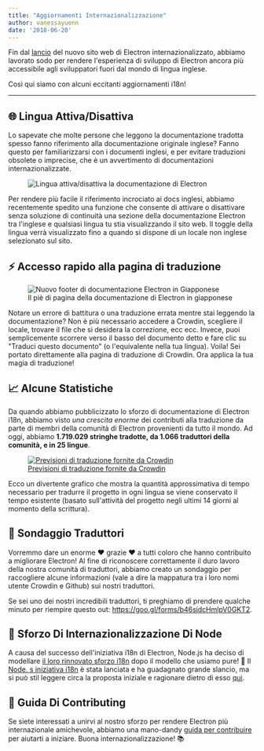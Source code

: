 ```yaml
---
title: "Aggiornamenti Internazionalizzazione"
author: vanessayuenn
date: '2018-06-20'
---
```


Fin dal [lancio](https://electronjs.org/blog/new-website) del nuovo sito web di Electron internazionalizzato, abbiamo lavorato sodo per rendere l'esperienza di sviluppo di Electron ancora più accessibile agli sviluppatori fuori dal mondo di lingua inglese.

Così qui siamo con alcuni eccitanti aggiornamenti i18n!

---

## 🌐 Lingua Attiva/Disattiva

Lo sapevate che molte persone che leggono la documentazione tradotta spesso fanno riferimento alla documentazione originale inglese? Fanno questo per familiarizzarsi con i documenti inglesi, e per evitare traduzioni obsolete o imprecise, che è un avvertimento di documentazioni internazionalizzate.

<figure>
  <img class="screenshot" src="https://user-images.githubusercontent.com/6842965/35578586-cae629e2-05e4-11e8-9431-0278f8c2b39f.gif" alt="Lingua attiva/disattiva la documentazione di Electron">
</figure>

Per rendere più facile il riferimento incrociato ai docs inglesi, abbiamo recentemente spedito una funzione che consente di attivare o disattivare senza soluzione di continuità una sezione della documentazione Electron tra l'inglese e qualsiasi lingua tu stia visualizzando il sito web. Il toggle della lingua verrà visualizzato fino a quando si dispone di un locale non inglese selezionato sul sito.

## ⚡ Accesso rapido alla pagina di traduzione

<figure>
  <img class="screenshot" src="https://user-images.githubusercontent.com/6842965/36511386-c32e31fc-1766-11e8-8484-7466be6a5eb0.png" alt="Nuovo footer di documentazione Electron in Giapponese">
  <figcaption>Il piè di pagina della documentazione di Electron in giapponese</figcaption>
</figure>

Notare un errore di battitura o una traduzione errata mentre stai leggendo la documentazione? Non è più necessario accedere a Crowdin, scegliere il locale, trovare il file che si desidera la correzione, ecc ecc. Invece, puoi semplicemente scorrere verso il basso del documento detto e fare clic su "Traduci questo documento" (o l'equivalente nella tua lingua). Voila! Sei portato direttamente alla pagina di traduzione di Crowdin. Ora applica la tua magia di traduzione!

## 📈 Alcune Statistiche

Da quando abbiamo pubblicizzato lo sforzo di documentazione di Electron i18n, abbiamo visto _una crescita enorme_ dei contributi alla traduzione da parte di membri della comunità di Electron provenienti da tutto il mondo. Ad oggi, abbiamo **1.719.029 stringhe tradotte, da 1.066 traduttori della comunità, e in 25 lingue**.

<figure>
  <a href="https://crowdin.com/project/electron/">
    <img class="screenshot" src="https://user-images.githubusercontent.com/6842965/41649826-ca26037c-747c-11e8-9594-5ce12d2978e2.png" alt="Previsioni di traduzione fornite da Crowdin">
    <figcaption>Previsioni di traduzione fornite da Crowdin</figcaption>
  </a>
</figure>

Ecco un divertente grafico che mostra la quantità approssimativa di tempo necessario per tradurre il progetto in ogni lingua se viene conservato il tempo esistente (basato sull'attività del progetto negli ultimi 14 giorni al momento della scrittura).

## 📃 Sondaggio Traduttori

Vorremmo dare un enorme ❤️ grazie ❤️ a tutti coloro che hanno contribuito a migliorare Electron! Al fine di riconoscere correttamente il duro lavoro della nostra comunità di traduttori, abbiamo creato un sondaggio per raccogliere alcune informazioni (vale a dire la mappatura tra i loro nomi utente Crowdin e Github) sui nostri traduttori.

Se sei uno dei nostri incredibili traduttori, ti preghiamo di prendere qualche minuto per riempire questo out: https://goo.gl/forms/b46sjdcHmlpV0GKT2.

## 🙌 Sforzo Di Internazionalizzazione Di Node

A causa del successo dell'iniziativa i18n di Electron, Node.js ha deciso di modellare [il loro rinnovato sforzo i18n](https://github.com/nodejs/i18n) dopo il modello che usiamo pure! 🎉 Il [Node. s iniziativa i18n](https://github.com/nodejs/i18n) è stata lanciata e ha guadagnato grande slancio, ma si può stil leggere circa la proposta iniziale e ragionare dietro di esso [qui](https://medium.com/the-node-js-collection/internationalizing-node-js-fe7761798b0a).

## 🔦 Guida Di Contributing

Se siete interessati a unirvi al nostro sforzo per rendere Electron più internazionale amichevole, abbiamo una mano-dandy [guida per contribuire](https://github.com/electron/i18n/blob/master/contributing.md) per aiutarti a iniziare. Buona internazionalizzazione! 📚
